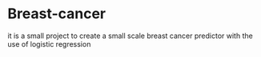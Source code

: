 # Breast-cancer
it is a small project to create a small scale breast cancer predictor with the use of logistic regression
